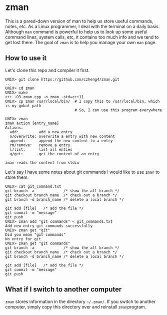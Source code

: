 # zman
This is a pared-down version of man to help us store useful commands, notes, etc.
As a Linux programmer, I deal with the terminal on a daily basis. Although `man` command is 
powerful to help us to look up some useful command lines, system calls, etc, it contains too much info and we tend
to get lost there. The goal of `zman` is to help you manage your own `man` page. 


## How to use it
Let's clone this repo and compiler it first.
```
UNIX> git clone https://github.com/czheng4/zman.git
...
UNIX> cd zman
UNIX> make
c++ -O3 zman.cpp -o zman -std=c++11
UNIX> cp zman /usr/local/bin/  # I copy this to /usr/local/bin, which is my gobal path
                               # So, I can use this program everywhere

UNIX> zman
zman action [entry_name]
Actions:
  add:         add a new entry
  o/overwrite: overwrite a entry with new content
  append:      append the new content to a entry
  rm/remove:   remove a entry
  l/list:      list all enties
  g/get:       get the content of an entry

zman reads the content from stdin
```
Let's say I have some notes about git commands I would like to use `zman` to store them.
```
UNIX> cat git_command.txt
git branch -a             /* show the all branch */
git checkout branch_name  /* check out a branch */
git branch -d branch_name /* delete a local branch */

git add [file]   /* add the file */
git commit -m "message"
git push
UNIX> zman add "git commands" < git_commands.txt
Add new entry git commands successfully
UNIX> zman get "git"
Did you mean "git commands"
No entry for git
UNIX> zman get "git commands"
git branch -a             /* show the all branch */
git checkout branch_name  /* check out a branch */
git branch -d branch_name /* delete a local branch */

git add [file]   /* add the file */
git commit -m "message"
git push
```

## What if I switch to another computer
`zman` stores information in the directory `~/.zman/`. 
If you switch to another computer, simply copy this directory over and reinstall `zman`program.



